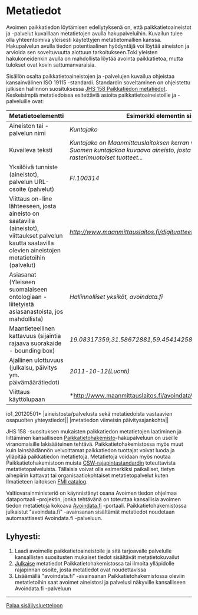 # Metatiedot

Avoimen paikkatiedon löytämisen edellytyksenä on, että paikkatietoaineistot ja -palvelut kuvaillaan metatietojen avulla hakupalveluihin. Kuvailun tulee olla yhteentoimiva yleisesti käytettyjen metatietomallien kanssa. Hakupalvelun avulla tiedon potentiaalinen hyödyntäjä voi löytää aineiston ja arvioida sen soveltuvuutta aiottuun tarkoitukseen.Toki yleisten hakukoneidenkin avulla on mahdollista löytää avointa paikkatietoa, mutta tulokset ovat kovin sattumanvaraisia.

Sisällön osalta paikkatietoaineistojen ja -palvelujen kuvailua ohjeistaa kansainvälinen ISO 19115 -standardi. Standardin soveltaminen on ohjeistettu julkisen hallinnon suosituksessa [JHS 158 Paikkatiedon metatiedot](http://www.jhs-suositukset.fi/suomi/jhs158). Keskeisimpiä metatiedoissa esitettäviä asioita paikkatietoaineistoille ja -palveluille ovat:    

**Metatietoelementti** | **Esimerkki elementin sisällöstä** 
---------------------- | -------------------------------------
Aineiston tai -palvelun nimi |  *Kuntajako*  
Kuvaileva teksti | *Kuntajako on Maanmittauslaitoksen kerran vuodessa tuottama koko Suomen kuntajakoa kuvaava aineisto, josta tehdään vektori- ja rasterimuotoiset tuotteet...* 
Yksilöivä tunniste (aineistot), palvelun URL-osoite (palvelut) | *FI.100314* 
|Viittaus on-line lähteeseen, josta aineisto on saatavilla (aineistot), viittaukset palvelun kautta saatavilla olevien aineistojen metatietoihin (palvelut) | *http://www.maanmittauslaitos.fi/digituotteet/kuntajako*
Asiasanat (Yleiseen suomalaiseen ontologiaan -liitetyistä asiasanastoista, jos mahdollista)| *Hallinnolliset yksiköt, avoindata.fi* 
Maantieteellinen kattavuus (sijaintia rajaava suorakaide - bounding box) | *19.08317359,31.58672881,59.45414258,70.09229553(EPSG:4326)*
Ajallinen ulottuvuus (julkaisu, päivitys ym. päivämäärätiedot) | *2011-10-12(Luonti)* 
Viittaus käyttölupaan| *http://www.maanmittauslaitos.fi/avoindata\_lisenssi\_vers
io1_20120501*
|aineistosta/palvelusta sekä metatiedoista vastaavien osapuolten yhteystiedot||
|metatiedon viimeisin päivitysajankohta||  

JHS 158 -suosituksen mukaisten paikkatiedon metatietojen laatiminen ja liittäminen kansalliseen [Paikkatietohakemisto](http://www.paikkatietohakemisto.fi)-hakupalveluun on useille viranomaisille lakisääteinen tehtävä. Paikkatietohakemistossa myös muut kuin lainsäädännön velvoittamat paikkatiedon tuottajat voivat luoda ja ylläpitää paikkatiedon metatietoja. Metatietoja voidaan myös noutaa Paikkatietohakemistoon muista [CSW-rajapintastandardin](http://en.wikipedia.org/wiki/Catalog_Service_for_the_Web) toteuttavista metatietopalveluista. Tällaisia voivat olla esimerkiksi paikalliset, tietyn aihepiirin kattavat tai organisaatiokohtaiset metatietopalvelut kuten Ilmatieteen laitoksen [FMI catalog](http://catalog.fmi.fi).

Valtiovarainministeriö on käynnistänyt osana Avoimen tiedon ohjelmaa dataportaali –projektin, jonka tehtävänä on toteuttaa kansallisia avoimen tiedon metatietoja kokoava [Avoindata.fi](http://www.avoindata.fi) -portaali. Paikkatietohakemistossa julkaistut "avoindata.fi" -avainsanan sisältämät metatiedot noudetaan automaattisesti Avoindata.fi -palveluun.

## Lyhyesti:
1. Laadi avoimelle paikkatietoaineistolle ja sitä tarjoavalle palvelulle kansallisten suositusten mukaiset tiedot sisältävät metatietokuvailut
2. [Julkaise](Julkaiseminen.md) metatiedot Paikkatietohakemistossa tai ilmoita ylläpidolle rajapinnan osoite, josta metatiedot ovat noudettavissa
3. Lisäämällä "avoindata.fi" -avainsanan Paikkatietohakemistossa oleviin metatietoihin saat avoimet aineistosi ja palvelusi näkyville kansalliseen Avoindata.fi -palveluun

-----
[Palaa sisällysluetteloon](Sisällysluettelo.md)
